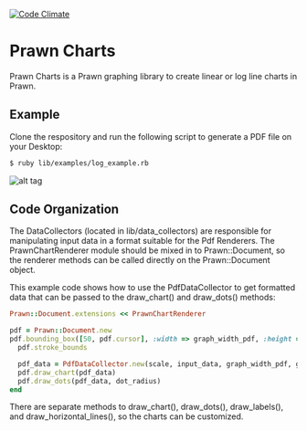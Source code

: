 [![Code Climate](https://codeclimate.com/github/MrPowers/prawn_charts.png)](https://codeclimate.com/github/MrPowers/prawn_charts)

# Prawn Charts

Prawn Charts is a Prawn graphing library to create linear or log line
charts in Prawn.  

## Example

Clone the respository and run the following script to generate a PDF
file on your Desktop:
```bash
$ ruby lib/examples/log_example.rb
```
![alt tag](https://raw.github.com/MrPowers/prawn_charts/master/images/prawn_charts_log_example.png)

## Code Organization

The DataCollectors (located in lib/data_collectors) are responsible for
manipulating input data in a format suitable for the Pdf Renderers.  The
PrawnChartRenderer module should be mixed in to Prawn::Document, so the
renderer methods can be called directly on the Prawn::Document object.  

This example code shows how to use the PdfDataCollector to get formatted
data that can be passed to the draw_chart() and draw_dots() methods:

```ruby
Prawn::Document.extensions << PrawnChartRenderer

pdf = Prawn::Document.new
pdf.bounding_box([50, pdf.cursor], :width => graph_width_pdf, :height => graph_height_pdf) do
  pdf.stroke_bounds

  pdf_data = PdfDataCollector.new(scale, input_data, graph_width_pdf, graph_height_pdf, y_labels).collect
  pdf.draw_chart(pdf_data)
  pdf.draw_dots(pdf_data, dot_radius)
end
```

There are separate methods to draw_chart(), draw_dots(), draw_labels(),
and draw_horizontal_lines(), so the charts can be customized.

